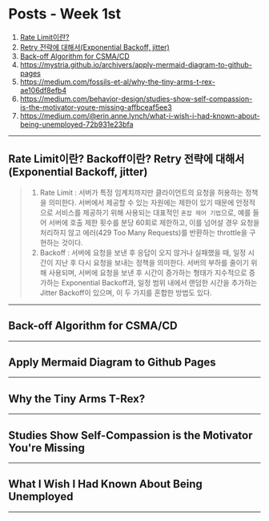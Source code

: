 # Posts - Week 1st

1. [Rate Limit이란?](https://etloveguitar.tistory.com/126)
2. [Retry 전략에 대해서(Exponential Backoff, jitter)](https://jungseob86.tistory.com/12)
3. [Back-off Algorithm for CSMA/CD](https://www.geeksforgeeks.org/back-off-algorithm-csmacd/)
4. <https://mystria.github.io/archivers/apply-mermaid-diagram-to-github-pages>
5. <https://medium.com/fossils-et-al/why-the-tiny-arms-t-rex-ae106df8efb4>
6. <https://medium.com/behavior-design/studies-show-self-compassion-is-the-motivator-youre-missing-affbceaf5ee3>
7. <https://medium.com/@erin.anne.lynch/what-i-wish-i-had-known-about-being-unemployed-72b931e23bfa>

---

## Rate Limit이란? Backoff이란? Retry 전략에 대해서(Exponential Backoff, jitter)

> 1. Rate Limit
> : 서버가 특정 임계치까지만 클라이언트의 요청을 허용하는 정책을 의미한다. 서버에서 제공할 수 있는 자원에는 제한이 있기 때문에
> 안정적으로 서비스를 제공하기 위해 사용되는 대표적인 `혼잡 제어 기법`으로, 예를 들어 서버에 호출 제한 횟수를 분당 60회로 제한하고,
> 이를 넘어설 경우 요청을 처리하지 않고 에러(429 Too Many Requests)를 반환하는 throttle을 구현하는 것이다.
> 2. Backoff
> : 서버에 요청을 보낸 후 응답이 오지 않거나 실패했을 때, 일정 시간이 지난 후 다시 요청을 보내는 정책을 의미한다. 서버의 부하를
> 줄이기 위해 사용되며, 서버에 요청을 보낸 후 시간이 증가하는 형태가 지수적으로 증가하는 Exponential Backoff과, 일정 범위 내에서
> 랜덤한 시간을 추가하는 Jitter Backoff이 있으며, 이 두 가지를 혼합한 방법도 있다.

---

## Back-off Algorithm for CSMA/CD

---

## Apply Mermaid Diagram to Github Pages

---

## Why the Tiny Arms T-Rex?

---

## Studies Show Self-Compassion is the Motivator You're Missing

---

## What I Wish I Had Known About Being Unemployed

---
